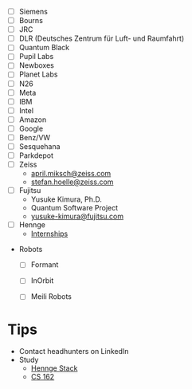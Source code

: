 - [ ] Siemens
- [ ] Bourns
- [ ] JRC
- [ ] DLR (Deutsches Zentrum für Luft- und Raumfahrt)
- [ ] Quantum Black
- [ ] Pupil Labs
- [ ] Newboxes
- [ ] Planet Labs
- [ ] N26
- [ ] Meta
- [ ] IBM
- [ ] Intel
- [ ] Amazon
- [ ] Google
- [ ] Benz/VW
- [ ] Sesquehana
- [ ] Parkdepot
- [ ] Zeiss
	- april.miksch@zeiss.com
	- stefan.hoelle@zeiss.com
- [ ] Fujitsu
	- Yusuke Kimura, Ph.D.
	- Quantum Software Project
	- yusuke-kimura@fujitsu.com
- [ ] Hennge
	- [Internships](https://hennge.com/global/gip.html)
- Robots
	- [ ] Formant
	- [ ] InOrbit
	- [ ] Meili Robots



# Tips
- Contact headhunters on LinkedIn
- Study
	- [Hennge Stack](https://stackshare.io/hennge/hennge-kk)
	- [CS 162](https://inst.eecs.berkeley.edu/~cs162/fa19/static/lectures/)